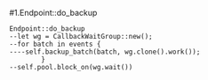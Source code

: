 #1.Endpoint::do_backup

```
Endpoint::do_backup
--let wg = CallbackWaitGroup::new();
--for batch in events {
----self.backup_batch(batch, wg.clone().work());
        }
--self.pool.block_on(wg.wait())
```